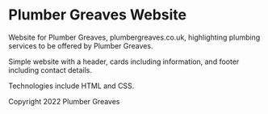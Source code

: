 # Plumber Greaves Website

Website for Plumber Greaves, plumbergreaves.co.uk, highlighting plumbing services to be offered by Plumber Greaves.

Simple website with a header, cards including information, and footer including contact details.

Technologies include HTML and CSS.

Copyright 2022 Plumber Greaves